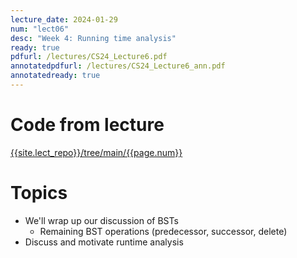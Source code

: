 ```yaml
---
lecture_date: 2024-01-29
num: "lect06"
desc: "Week 4: Running time analysis"
ready: true
pdfurl: /lectures/CS24_Lecture6.pdf
annotatedpdfurl: /lectures/CS24_Lecture6_ann.pdf
annotatedready: true
---
```

# Code from lecture
[{{site.lect_repo}}/tree/main/{{page.num}}]({{site.lect_repo}}/tree/main/{{page.num}})

# Topics
* We'll wrap up our discussion of BSTs
  - Remaining BST operations (predecessor, successor, delete)
* Discuss and motivate runtime analysis
